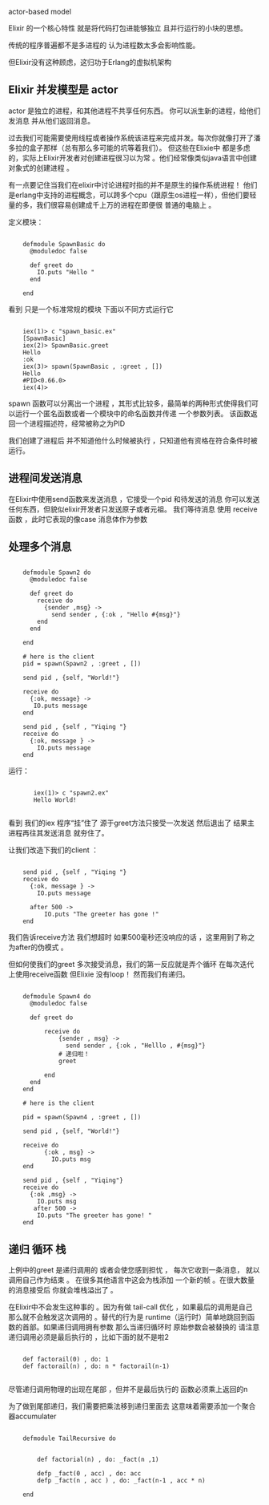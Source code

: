 actor-based model

Elixir 的一个核心特性 就是将代码打包进能够独立 且并行运行的小块的思想。

传统的程序普遍都不是多进程的 认为进程数太多会影响性能。

但Elixir没有这种顾虑，这归功于Erlang的虚拟机架构

Elixir 并发模型是 actor
----------
actor 是独立的进程，和其他进程不共享任何东西。 你可以派生新的进程，给他们发消息 并从他们返回消息。

过去我们可能需要使用线程或者操作系统该进程来完成并发。每次你就像打开了潘多拉的盒子那样（总有那么多可能的坑等着我们）。
但这些在Elixie中 都是多虑的，实际上Elixir开发者对创建进程很习以为常 。他们经常像类似java语言中创建对象式的创建进程 。

有一点要记住当我们在elixir中讨论进程时指的并不是原生的操作系统进程！
他们是erlang中支持的进程概念，可以跨多个cpu（跟原生os进程一样），但他们要轻量的多，我们很容易创建成千上万的进程在即便很
普通的电脑上 。

定义模块：
~~~
    
    defmodule SpawnBasic do
      @moduledoc false
    
      def greet do
        IO.puts "Hello "
      end
    
    end

~~~
看到 只是一个标准常规的模块
下面以不同方式运行它

~~~

    iex(1)> c "spawn_basic.ex"
    [SpawnBasic]
    iex(2)> SpawnBasic.greet
    Hello
    :ok
    iex(3)> spawn(SpawnBasic , :greet , [])
    Hello
    #PID<0.66.0>
    iex(4)>
~~~
spawn 函数可以分离出一个进程 ，其形式比较多，最简单的两种形式使得我们可以运行一个匿名函数或者一个模块中的命名函数并传递
一个参数列表。
该函数返回一个进程描述符，经常被称之为PID

我们创建了进程后 并不知道他什么时候被执行 ，只知道他有资格在符合条件时被运行。

## 进程间发送消息

在Elixir中使用send函数来发送消息 ，它接受一个pid 和待发送的消息 你可以发送任何东西，但貌似elixir开发者只发送原子或者元祖。
我们等待消息 使用 receive函数 ，此时它表现的像case 消息体作为参数


## 处理多个消息

~~~
    
    defmodule Spawn2 do
      @moduledoc false
    
      def greet do
        receive do
          {sender ,msg} ->
            send sender , {:ok , "Hello #{msg}"}
        end
      end
    
    end
    
    # here is the client
    pid = spawn(Spawn2 , :greet , [])
    
    send pid , {self, "World!"}
    
    receive do
      {:ok, message} ->
       IO.puts message
    end
    
    send pid , {self , "Yiqing "}
    receive do
      {:ok, message } ->
        IO.puts message
    end

~~~
运行：
~~~

       iex(1)> c "spawn2.ex"
       Hello World!
      
~~~
看到 我们的iex 程序“挂”住了 源于greet方法只接受一次发送 然后退出了 结果主进程再往其发送消息 就夯住了。

让我们改造下我们的client ：

~~~
    
    send pid , {self , "Yiqing "}
    receive do
      {:ok, message } ->
        IO.puts message
    
      after 500 ->
          IO.puts "The greeter has gone !"
    end

~~~
我们告诉receive方法 我们想超时 如果500毫秒还没响应的话 ，这里用到了称之为after的伪模式  。

但如何使我们的greet 多次接受消息，我们的第一反应就是弄个循环 在每次迭代上使用receive函数 但Elixie 没有loop！
然而我们有递归。
~~~
    
    defmodule Spawn4 do
      @moduledoc false
    
      def greet do
    
          receive do
              {sender , msg} ->
                send sender , {:ok , "Helllo , #{msg}"}
              # 递归啦！
              greet
    
          end
      end
    end
    
    # here is the client
    
    pid = spawn(Spawn4 , :greet , [])
    
    send pid , {self, "World!"}
    
    receive do
          {:ok , msg} ->
            IO.puts msg
    end
    
    send pid , {self , "Yiqing"}
    receive do
      {:ok ,msg} ->
        IO.puts msg
       after 500 ->
        IO.puts "The greeter has gone! "
    end
~~~

## 递归 循环 栈
上例中的greet 是递归调用的 或者会使您感到担忧 ， 每次它收到一条消息， 就以调用自己作为结束 。 在很多其他语言中这会为栈添加
一个新的帧 。在很大数量的消息接受后 你就会堆栈溢出了 。

在Elixir中不会发生这种事的 。因为有做 tail-call 优化 ，如果最后的调用是自己 那么就不会触发这次调用的 。替代的行为是
runtime（运行时）简单地跳回到函数的首部。如果递归调用拥有参数 那么当递归循环时 原始参数会被替换的 
请注意 递归调用必须是最后执行的 ，比如下面的就不是啦2
~~~
    
    def factorail(0) , do: 1
    def factorail(n) , do: n * factorail(n-1)
    
~~~
尽管递归调用物理的出现在尾部 ，但并不是最后执行的 函数必须乘上返回的n

为了做到尾部递归，我们需要把乘法移到递归里面去 这意味着需要添加一个聚合器accumulater
~~~
    
    defmodule TailRecursive do
    
    
        def factorial(n) , do: _fact(n ,1)
    
        defp _fact(0 , acc) , do: acc
        defp _fact(n , acc ) , do: _fact(n-1 , acc * n)
    
    end
~~~
